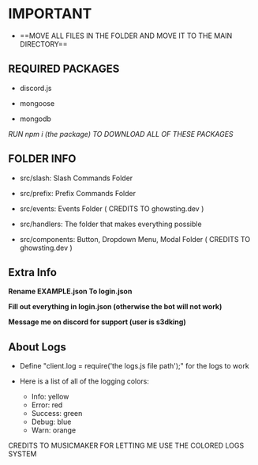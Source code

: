 # IMPORTANT
* ==MOVE ALL FILES IN THE FOLDER AND MOVE IT TO THE MAIN DIRECTORY==

## REQUIRED PACKAGES

* discord.js

* mongoose

* mongodb

*RUN npm i (the package) TO DOWNLOAD ALL OF THESE PACKAGES*

## FOLDER INFO

* src/slash: Slash Commands Folder

* src/prefix: Prefix Commands Folder

* src/events: Events Folder ( CREDITS TO ghowsting.dev )

* src/handlers: The folder that makes everything possible

* src/components: Button, Dropdown Menu, Modal Folder ( CREDITS TO ghowsting.dev )

## Extra Info

**Rename EXAMPLE.json To login.json**

**Fill out everything in login.json (otherwise the bot will not work)**

**Message me on discord for support (user is s3dking)**

## About Logs

* Define "client.log = require('the logs.js file path');" for the logs to work

* Here is a list of all of the logging colors:
  * Info: yellow
  * Error: red
  * Success: green
  * Debug: blue
  * Warn: orange


CREDITS TO MUSICMAKER FOR LETTING ME USE THE COLORED LOGS SYSTEM